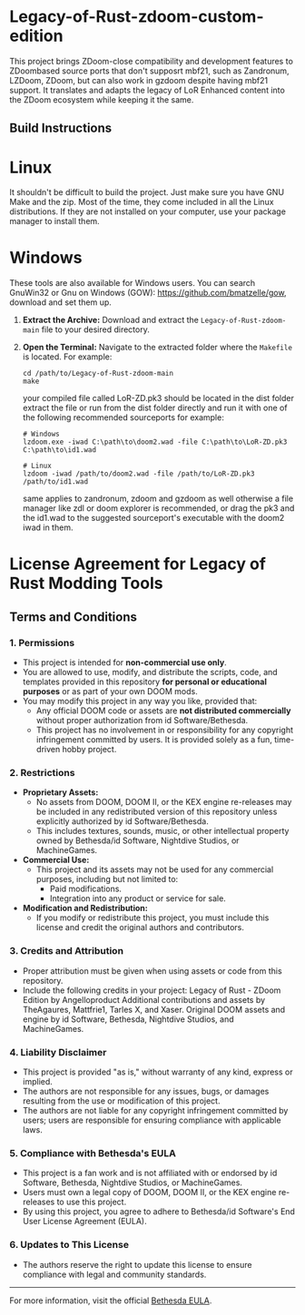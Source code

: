 # Legacy-of-Rust-zdoom-custom-edition
This project brings ZDoom-close compatibility and development features to ZDoombased source ports that don't supposrt mbf21, such as Zandronum, LZDoom, ZDoom, but can also work in gzdoom despite having mbf21 support. It translates and adapts the legacy of LoR Enhanced content into the ZDoom ecosystem while keeping it the same. 

## Build Instructions
# Linux
It shouldn't be difficult to build the project. Just make sure you have GNU Make and the zip. 
Most of the time, they come included in all the Linux distributions. 
If they are not installed on your computer, use your package manager to install them.

# Windows
These tools are also available for Windows users. You can search GnuWin32 or Gnu on Windows (GOW): https://github.com/bmatzelle/gow, download and set them up.

1. **Extract the Archive:**
   Download and extract the `Legacy-of-Rust-zdoom-main` file to your desired directory.

2. **Open the Terminal:**
   Navigate to the extracted folder where the `Makefile` is located. For example:
   ```
   cd /path/to/Legacy-of-Rust-zdoom-main
   make
   ```
   your compiled file called LoR-ZD.pk3 should be located in the dist folder extract the file  or run from the dist folder directly and run it with one of the following recommended sourceports
   for example:
   ```
   # Windows
   lzdoom.exe -iwad C:\path\to\doom2.wad -file C:\path\to\LoR-ZD.pk3 C:\path\to\id1.wad
   
   # Linux
   lzdoom -iwad /path/to/doom2.wad -file /path/to/LoR-ZD.pk3 /path/to/id1.wad
   ```
   same applies to zandronum, zdoom and gzdoom as well otherwise a file manager like zdl or doom explorer is recommended, or drag the pk3 and the id1.wad to the suggested sourceport's executable with the doom2 iwad in them.

# License Agreement for Legacy of Rust Modding Tools

## Terms and Conditions

### 1. Permissions
- This project is intended for **non-commercial use only**.
- You are allowed to use, modify, and distribute the scripts, code, and templates provided in this repository **for personal or educational purposes** or as part of your own DOOM mods.
- You may modify this project in any way you like, provided that:
  - Any official DOOM code or assets are **not distributed commercially** without proper authorization from id Software/Bethesda.
  - This project has no involvement in or responsibility for any copyright infringement committed by users. It is provided solely as a fun, time-driven hobby project.

### 2. Restrictions
- **Proprietary Assets:** 
  - No assets from DOOM, DOOM II, or the KEX engine re-releases may be included in any redistributed version of this repository unless explicitly authorized by id Software/Bethesda.
  - This includes textures, sounds, music, or other intellectual property owned by Bethesda/id Software, Nightdive Studios, or MachineGames.
- **Commercial Use:**
  - This project and its assets may not be used for any commercial purposes, including but not limited to:
    - Paid modifications.
    - Integration into any product or service for sale.
- **Modification and Redistribution:**
  - If you modify or redistribute this project, you must include this license and credit the original authors and contributors.

### 3. Credits and Attribution
- Proper attribution must be given when using assets or code from this repository.
- Include the following credits in your project:
Legacy of Rust - ZDoom Edition by Angelloproduct Additional contributions and assets by TheAgaures, Mattfrie1, Tarles X, and Xaser.
Original DOOM assets and engine by id Software, Bethesda, Nightdive Studios, and MachineGames.

### 4. Liability Disclaimer
- This project is provided "as is," without warranty of any kind, express or implied.
- The authors are not responsible for any issues, bugs, or damages resulting from the use or modification of this project.
- The authors are not liable for any copyright infringement committed by users; users are responsible for ensuring compliance with applicable laws.

### 5. Compliance with Bethesda's EULA
- This project is a fan work and is not affiliated with or endorsed by id Software, Bethesda, Nightdive Studios, or MachineGames.
- Users must own a legal copy of DOOM, DOOM II, or the KEX engine re-releases to use this project.
- By using this project, you agree to adhere to Bethesda/id Software's End User License Agreement (EULA).

### 6. Updates to This License
- The authors reserve the right to update this license to ensure compliance with legal and community standards.
---
For more information, visit the official [Bethesda EULA](https://bethesda.net/en/document/eula).
